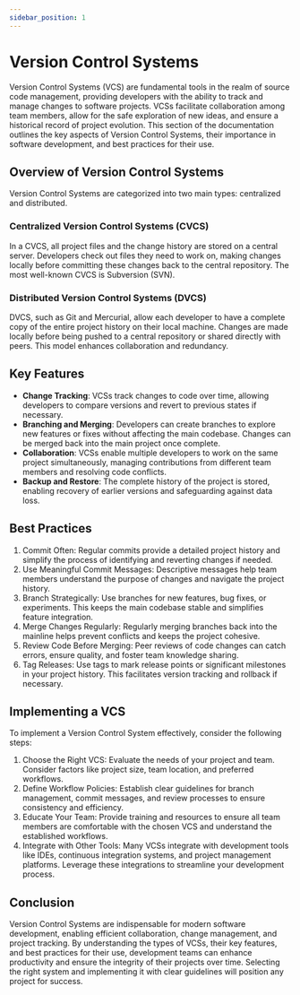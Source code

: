 ```yaml
---
sidebar_position: 1
---
```


# Version Control Systems

Version Control Systems (VCS) are fundamental tools in the realm of source code management, providing developers with the ability to track and manage changes to software projects. VCSs facilitate collaboration among team members, allow for the safe exploration of new ideas, and ensure a historical record of project evolution. This section of the documentation outlines the key aspects of Version Control Systems, their importance in software development, and best practices for their use.

## Overview of Version Control Systems

Version Control Systems are categorized into two main types: centralized and distributed.

### Centralized Version Control Systems (CVCS)

In a CVCS, all project files and the change history are stored on a central server. Developers check out files they need to work on, making changes locally before committing these changes back to the central repository. The most well-known CVCS is Subversion (SVN).

### Distributed Version Control Systems (DVCS)

DVCS, such as Git and Mercurial, allow each developer to have a complete copy of the entire project history on their local machine. Changes are made locally before being pushed to a central repository or shared directly with peers. This model enhances collaboration and redundancy.

## Key Features

- **Change Tracking**: VCSs track changes to code over time, allowing developers to compare versions and revert to previous states if necessary.
- **Branching and Merging**: Developers can create branches to explore new features or fixes without affecting the main codebase. Changes can be merged back into the main project once complete.
- **Collaboration**: VCSs enable multiple developers to work on the same project simultaneously, managing contributions from different team members and resolving code conflicts.
- **Backup and Restore**: The complete history of the project is stored, enabling recovery of earlier versions and safeguarding against data loss.

## Best Practices

1. Commit Often: Regular commits provide a detailed project history and simplify the process of identifying and reverting changes if needed.
2. Use Meaningful Commit Messages: Descriptive messages help team members understand the purpose of changes and navigate the project history.
3. Branch Strategically: Use branches for new features, bug fixes, or experiments. This keeps the main codebase stable and simplifies feature integration.
4. Merge Changes Regularly: Regularly merging branches back into the mainline helps prevent conflicts and keeps the project cohesive.
5. Review Code Before Merging: Peer reviews of code changes can catch errors, ensure quality, and foster team knowledge sharing.
6. Tag Releases: Use tags to mark release points or significant milestones in your project history. This facilitates version tracking and rollback if necessary.

## Implementing a VCS

To implement a Version Control System effectively, consider the following steps:

1. Choose the Right VCS: Evaluate the needs of your project and team. Consider factors like project size, team location, and preferred workflows.
2. Define Workflow Policies: Establish clear guidelines for branch management, commit messages, and review processes to ensure consistency and efficiency.
3. Educate Your Team: Provide training and resources to ensure all team members are comfortable with the chosen VCS and understand the established workflows.
4. Integrate with Other Tools: Many VCSs integrate with development tools like IDEs, continuous integration systems, and project management platforms. Leverage these integrations to streamline your development process.

## Conclusion

Version Control Systems are indispensable for modern software development, enabling efficient collaboration, change management, and project tracking. By understanding the types of VCSs, their key features, and best practices for their use, development teams can enhance productivity and ensure the integrity of their projects over time. Selecting the right system and implementing it with clear guidelines will position any project for success.